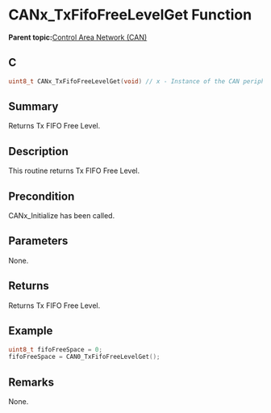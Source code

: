 # CANx\_TxFifoFreeLevelGet Function

**Parent topic:**[Control Area Network \(CAN\)](GUID-B5AC476B-B06A-4C89-AB15-1BB515862877.md)

## C

```c
uint8_t CANx_TxFifoFreeLevelGet(void) // x - Instance of the CAN peripheral
```

## Summary

Returns Tx FIFO Free Level.

## Description

This routine returns Tx FIFO Free Level.

## Precondition

CANx\_Initialize has been called.

## Parameters

None.

## Returns

Returns Tx FIFO Free Level.

## Example

```c
uint8_t fifoFreeSpace = 0;
fifoFreeSpace = CAN0_TxFifoFreeLevelGet();
```

## Remarks

None.

